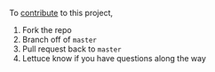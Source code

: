 
To [contribute](https://guides.github.com/activities/contributing-to-open-source/) to this project,

1. Fork the repo
2. Branch off of `master`
3. Pull request back to `master`
4. Lettuce know if you have questions along the way